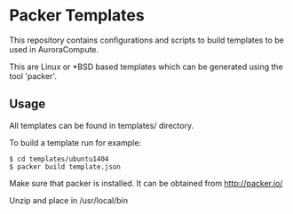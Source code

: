 # Packer Templates

This repository contains configurations and scripts to build templates to be used in AuroraCompute.

This are Linux or *BSD based templates which can be generated using the tool 'packer'.

## Usage

All templates can be found in templates/ directory.

To build a template run for example:

```
$ cd templates/ubuntu1404
$ packer build template.json
```

Make sure that packer is installed. It can be obtained from http://packer.io/

Unzip and place in /usr/local/bin
